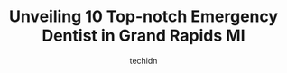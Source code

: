 ---
layout: ampstory
image: https://i0.wp.com/www.depkes.org/wp-content/uploads/2023/06/emergency-dentist-0-in-grand-rapids-mi-1685803144.jpeg?resize=640,853
author: techidn
featured: false
description: Discover the impressive array of Emergency Dentist options in Grand Rapids MI, where you can find 10 of the largest Emergency Dentist establishments in the area. From renowned classics to hi
title: Unveiling 10 Top-notch Emergency Dentist in Grand Rapids MI
cover:
   title: Unveiling 10 Top-notch Emergency Dentist in Grand Rapids MI
   subtitle: Rickpate
   background: https://www.depkes.org/wp-content/uploads/2023/06/emergency-dentist-0-in-grand-rapids-mi-1685803144.jpeg

pages: 
 - layout: thirds
   top: <h1>#1 Bander Dental Group of Grand Rapids</h1>
   bottom: "<p>Having been highly recommended, even with my lofty expectations, I was still incredibly impressed with each & every staff member whom I received attention from at Bander </p>"
   background: https://www.depkes.org/wp-content/uploads/2023/06/emergency-dentist-1-in-grand-rapids-mi-1685803144.jpeg
   backgroundblur: true
 - layout: thirds
   top: <h1>#2 Midwest Family Dental Care</h1>
   bottom: "<p>Austria was Great!!! Her and the staff was very informative.. They took me step by step thru my appointment and let me know whats going on and the next steps to take... </p>"
   background: https://www.depkes.org/wp-content/uploads/2023/06/emergency-dentist-2-in-grand-rapids-mi-1685803145.jpeg
   cta:
      link: https://www.depkes.org/blog/unveiling-10-top-notch-emergency-dentist-in-grand-rapids-mi/
      text: Unveiling 10 Top-notch Emergency Dentist in Grand Rapids MI
 - layout: thirds
   top: <h1>#3 Aspen Dental</h1>
   bottom: "<p>3767 28th St SE, Grand Rapids, MI 49512, United States</p>"
   background: https://www.depkes.org/wp-content/uploads/2023/06/emergency-dentist-3-in-grand-rapids-mi-1685803145.jpeg
   cta:
      link: https://www.depkes.org/blog/unveiling-10-top-notch-emergency-dentist-in-grand-rapids-mi/
      text: Unveiling 10 Top-notch Emergency Dentist in Grand Rapids MI
 - layout: thirds
   top: <h1>#4 Great Lakes Dental Care</h1>
   bottom: "<p>933 3 Mile Rd NW # 110, Grand Rapids, MI 49544, United States</p>"
   background: https://images.unsplash.com/photo-1574169208507-84376144848b?ixlib=rb-4.0.3&ixid=MnwxMjA3fDB8MHxwaG90by1wYWdlfHx8fGVufDB8fHx8&auto=format&fit=crop&w=640&h=853&q=80
   cta:
      link: https://www.depkes.org/blog/unveiling-10-top-notch-emergency-dentist-in-grand-rapids-mi/
      text: Unveiling 10 Top-notch Emergency Dentist in Grand Rapids MI
 - layout: thirds
   top: <h1>#5 My Community Dental Centers ~ Walker</h1>
   bottom: "<p>890 3 Mile Rd NW Suite 4, Grand Rapids, MI 49544, United States</p>"
   background: https://images.unsplash.com/photo-1614648718611-0635f29016cb?ixlib=rb-4.0.3&ixid=MnwxMjA3fDB8MHxwaG90by1wYWdlfHx8fGVufDB8fHx8&auto=format&fit=crop&w=640&h=853&q=80
   cta:
      link: https://www.depkes.org/blog/unveiling-10-top-notch-emergency-dentist-in-grand-rapids-mi/
      text: Unveiling 10 Top-notch Emergency Dentist in Grand Rapids MI
 - layout: thirds
   top: <h1>#6 D.J. Edgerle, DDS, PC</h1>
   bottom: "<p>751 Kenmoor Ave SE, Grand Rapids, MI 49546, United States</p>"
   background: https://images.unsplash.com/photo-1618556658017-fd9c732d1360?ixlib=rb-4.0.3&ixid=MnwxMjA3fDB8MHxwaG90by1wYWdlfHx8fGVufDB8fHx8&auto=format&fit=crop&w=640&h=853&q=80
   cta:
      link: https://www.depkes.org/blog/unveiling-10-top-notch-emergency-dentist-in-grand-rapids-mi/
      text: Unveiling 10 Top-notch Emergency Dentist in Grand Rapids MI
 - layout: thirds
   top: <h1>#7 Emergency Dental Grand Rapids</h1>
   bottom: "<p>2013 Eastcastle Dr SE STE D, Grand Rapids, MI 49508, United States</p>"
   background: https://images.unsplash.com/photo-1591393223703-56fe1347ac62?ixlib=rb-4.0.3&ixid=MnwxMjA3fDB8MHxwaG90by1wYWdlfHx8fGVufDB8fHx8&auto=format&fit=crop&w=640&h=853&q=80
   cta:
      link: https://www.depkes.org/blog/unveiling-10-top-notch-emergency-dentist-in-grand-rapids-mi/
      text: Unveiling 10 Top-notch Emergency Dentist in Grand Rapids MI
 - layout: thirds
   middle: Continue reading...
   background: https://images.unsplash.com/photo-1462556791646-c201b8241a94?ixlib=rb-4.0.3&ixid=MnwxMjA3fDB8MHxwaG90by1wYWdlfHx8fGVufDB8fHx8&auto=format&fit=crop&w=640&h=853&q=80
   cta:
      link: https://www.depkes.org/blog/unveiling-10-top-notch-emergency-dentist-in-grand-rapids-mi/
      text: Unveiling 10 Top-notch Emergency Dentist in Grand Rapids MI
      
---